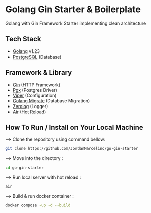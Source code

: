 # Golang Gin Starter & Boilerplate

Golang with Gin Framework Starter implementing clean architecture

## Tech Stack

-   [Golang](https://github.com/golang/go) v1.23
-   [PostgreSQL](https://github.com/postgres/postgres) (Database)

## Framework & Library

-   [Gin](https://gin-gonic.com/) (HTTP Framework)
-   [Pgx](https://github.com/jackc/pgx) (Postgres Driver)
-   [Viper](https://github.com/spf13/viper) (Configuration)
-   [Golang Migrate](https://github.com/golang-migrate/migrate) (Database Migration)
-   [Zerolog](https://github.com/rs/zerolog) (Logger)
-   [Air](https://github.com/air-verse/air) (Hot Reload)

## How To Run / Install on Your Local Machine

--> Clone the repository using command bellow:

```bash
git clone https://github.com/JordanMarcelino/go-gin-starter
```

--> Move into the directory :

```bash
cd go-gin-starter
```

--> Run local server with hot reload :

```bash
air
```

--> Build & run docker container :

```bash
docker compose -up -d --build
```

